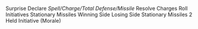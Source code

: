 Surprise
Declare *Spell/Charge/Total Defense/Missile*
Resolve Charges
Roll Initiatives
Stationary Missiles
Winning Side
Losing Side
Stationary Missiles 2
Held Initiative
(Morale)
 
